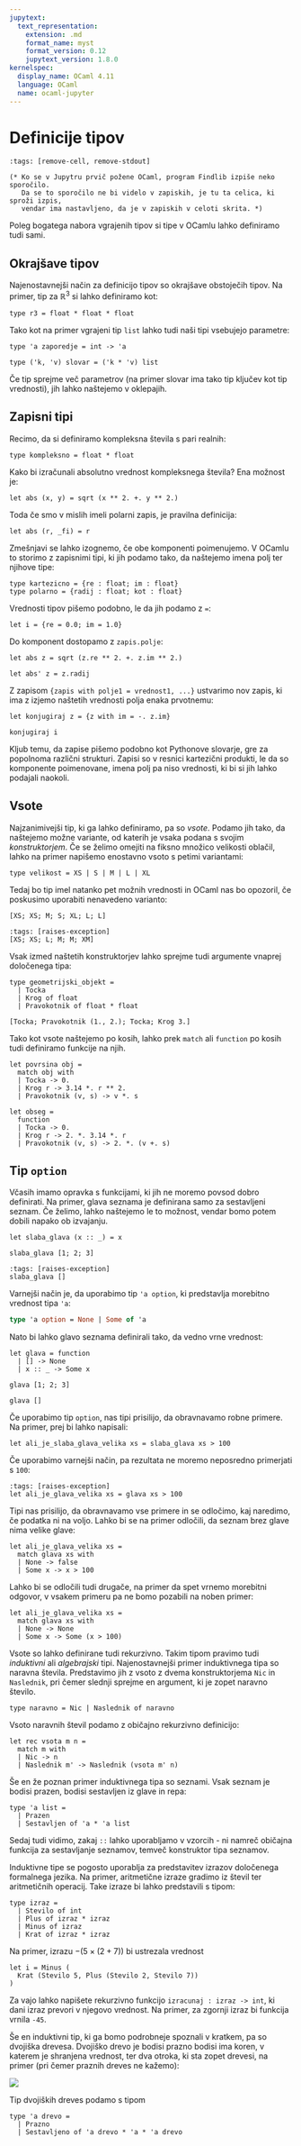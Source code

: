 ```yaml
---
jupytext:
  text_representation:
    extension: .md
    format_name: myst
    format_version: 0.12
    jupytext_version: 1.8.0
kernelspec:
  display_name: OCaml 4.11
  language: OCaml
  name: ocaml-jupyter
---
```


# Definicije tipov

```{code-cell}
:tags: [remove-cell, remove-stdout]

(* Ko se v Jupytru prvič požene OCaml, program Findlib izpiše neko sporočilo.
   Da se to sporočilo ne bi videlo v zapiskih, je tu ta celica, ki sproži izpis,
   vendar ima nastavljeno, da je v zapiskih v celoti skrita. *)
```

Poleg bogatega nabora vgrajenih tipov si tipe v OCamlu lahko definiramo tudi sami.

## Okrajšave tipov

Najenostavnejši način za definicijo tipov so okrajšave obstoječih tipov. Na primer, tip za $\mathbb{R}^3$ si lahko definiramo kot:

```{code-cell}
type r3 = float * float * float
```

Tako kot na primer vgrajeni tip `list` lahko tudi naši tipi vsebujejo parametre:

```{code-cell}
type 'a zaporedje = int -> 'a

type ('k, 'v) slovar = ('k * 'v) list
```

Če tip sprejme več parametrov (na primer slovar ima tako tip ključev kot tip vrednosti), jih lahko naštejemo v oklepajih.

## Zapisni tipi

Recimo, da si definiramo kompleksna števila s pari realnih:

```{code-cell}
type kompleksno = float * float
```

Kako bi izračunali absolutno vrednost kompleksnega števila? Ena možnost je:

```{code-cell}
let abs (x, y) = sqrt (x ** 2. +. y ** 2.)
```

Toda če smo v mislih imeli polarni zapis, je pravilna definicija:

```{code-cell}
let abs (r, _fi) = r
```

Zmešnjavi se lahko izognemo, če obe komponenti poimenujemo. V OCamlu to storimo z zapisnimi tipi, ki jih podamo tako, da naštejemo imena polj ter njihove tipe:

```{code-cell}
type kartezicno = {re : float; im : float}
type polarno = {radij : float; kot : float}
```

Vrednosti tipov pišemo podobno, le da jih podamo z `=`:

```{code-cell}
let i = {re = 0.0; im = 1.0}
```

Do komponent dostopamo z `zapis.polje`:

```{code-cell}
let abs z = sqrt (z.re ** 2. +. z.im ** 2.)
```

```{code-cell}
let abs' z = z.radij
```

Z zapisom `{zapis with polje1 = vrednost1, ...}` ustvarimo nov zapis, ki ima z izjemo naštetih vrednosti polja enaka prvotnemu:

```{code-cell}
let konjugiraj z = {z with im = -. z.im}
```

```{code-cell}
konjugiraj i
```

Kljub temu, da zapise pišemo podobno kot Pythonove slovarje, gre za popolnoma različni strukturi. Zapisi so v resnici kartezični produkti, le da so komponente poimenovane, imena polj pa niso vrednosti, ki bi si jih lahko podajali naokoli.

## Vsote

Najzanimivejši tip, ki ga lahko definiramo, pa so _vsote_. Podamo jih tako, da naštejemo možne variante, od katerih je vsaka podana s svojim _konstruktorjem_. Če se želimo omejiti na fiksno množico velikosti oblačil, lahko na primer napišemo enostavno vsoto s petimi variantami:

```{code-cell}
type velikost = XS | S | M | L | XL
```

Tedaj bo tip imel natanko pet možnih vrednosti in OCaml nas bo opozoril, če poskusimo uporabiti nenavedeno varianto:

```{code-cell}
[XS; XS; M; S; XL; L; L]
```

```{code-cell}
:tags: [raises-exception]
[XS; XS; L; M; M; XM]
```

Vsak izmed naštetih konstruktorjev lahko sprejme tudi argumente vnaprej določenega tipa:

```{code-cell}
type geometrijski_objekt =
  | Tocka
  | Krog of float
  | Pravokotnik of float * float
```

```{code-cell}
[Tocka; Pravokotnik (1., 2.); Tocka; Krog 3.]
```

Tako kot vsote naštejemo po kosih, lahko prek `match` ali `function` po kosih tudi definiramo funkcije na njih.

```{code-cell}
let povrsina obj =
  match obj with
  | Tocka -> 0.
  | Krog r -> 3.14 *. r ** 2.
  | Pravokotnik (v, s) -> v *. s
```

```{code-cell}
let obseg =
  function
  | Tocka -> 0.
  | Krog r -> 2. *. 3.14 *. r
  | Pravokotnik (v, s) -> 2. *. (v +. s)
```

## Tip `option`

Včasih imamo opravka s funkcijami, ki jih ne moremo povsod dobro definirati. Na primer, glava seznama je definirana samo za sestavljeni seznam. Če želimo, lahko naštejemo le to možnost, vendar bomo potem dobili napako ob izvajanju.

```{code-cell}
let slaba_glava (x :: _) = x
```

```{code-cell}
slaba_glava [1; 2; 3]
```

```{code-cell}
:tags: [raises-exception]
slaba_glava []
```

Varnejši način je, da uporabimo tip `'a option`, ki predstavlja morebitno vrednost tipa `'a`:

```ocaml
type 'a option = None | Some of 'a
```

Nato bi lahko glavo seznama definirali tako, da vedno vrne vrednost:

```{code-cell}
let glava = function
  | [] -> None
  | x :: _ -> Some x
```

```{code-cell}
glava [1; 2; 3]
```

```{code-cell}
glava []
```

Če uporabimo tip `option`, nas tipi prisilijo, da obravnavamo robne primere. Na primer, prej bi lahko napisali:

```{code-cell}
let ali_je_slaba_glava_velika xs = slaba_glava xs > 100
```

Če uporabimo varnejši način, pa rezultata ne moremo neposredno primerjati s `100`:

```{code-cell}
:tags: [raises-exception]
let ali_je_glava_velika xs = glava xs > 100
```

Tipi nas prisilijo, da obravnavamo vse primere in se odločimo, kaj naredimo, če podatka ni na voljo. Lahko bi se na primer odločili, da seznam brez glave nima velike glave:

```{code-cell}
let ali_je_glava_velika xs =
  match glava xs with
  | None -> false
  | Some x -> x > 100
```

Lahko bi se odločili tudi drugače, na primer da spet vrnemo morebitni odgovor, v vsakem primeru pa ne bomo pozabili na noben primer:

```{code-cell}
let ali_je_glava_velika xs =
  match glava xs with
  | None -> None
  | Some x -> Some (x > 100)
```

Vsote so lahko definirane tudi rekurzivno. Takim tipom pravimo tudi _induktivni_ ali _algebrajski_ tipi. Najenostavnejši primer induktivnega tipa so naravna števila. Predstavimo jih z vsoto z dvema konstruktorjema `Nic` in `Naslednik`, pri čemer slednji sprejme en argument, ki je zopet naravno število.

```{code-cell}
type naravno = Nic | Naslednik of naravno
```

Vsoto naravnih števil podamo z običajno rekurzivno definicijo:

```{code-cell}
let rec vsota m n =
  match m with
  | Nic -> n
  | Naslednik m' -> Naslednik (vsota m' n)
```

Še en že poznan primer induktivnega tipa so seznami. Vsak seznam je bodisi prazen, bodisi sestavljen iz glave in repa:

```{code-cell}
type 'a list =
  | Prazen
  | Sestavljen of 'a * 'a list
```

Sedaj tudi vidimo, zakaj `::` lahko uporabljamo v vzorcih - ni namreč običajna funkcija za sestavljanje seznamov, temveč konstruktor tipa seznamov.

Induktivne tipe se pogosto uporablja za predstavitev izrazov določenega formalnega jezika. Na primer, aritmetične izraze gradimo iz števil ter aritmetičnih operacij. Take izraze bi lahko predstavili s tipom:

```{code-cell}
type izraz =
  | Stevilo of int
  | Plus of izraz * izraz
  | Minus of izraz
  | Krat of izraz * izraz
```

Na primer, izrazu $-(5 \times (2 + 7))$ bi ustrezala vrednost

```{code-cell}
let i = Minus (
  Krat (Stevilo 5, Plus (Stevilo 2, Stevilo 7))
)
```

Za vajo lahko napišete rekurzivno funkcijo `izracunaj : izraz -> int`, ki dani izraz prevori v njegovo vrednost. Na primer, za zgornji izraz bi funkcija vrnila `-45`.

Še en induktivni tip, ki ga bomo podrobneje spoznali v kratkem, pa so dvojiška drevesa. Dvojiško drevo je bodisi prazno bodisi ima koren, v katerem je shranjena vrednost, ter dva otroka, ki sta zopet drevesi, na primer (pri čemer praznih dreves ne kažemo):

![](slike/09-iskalna-drevesa/avl-drevo.png)

Tip dvojiških dreves podamo s tipom

```{code-cell}
type 'a drevo =
  | Prazno
  | Sestavljeno of 'a drevo * 'a * 'a drevo
```
